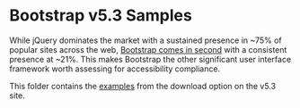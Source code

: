 # Bootstrap v5.3 Samples

While jQuery dominates the market with a sustained presence in ~75% of popular sites across the web, [Bootstrap comes in second](https://w3techs.com/technologies/history_overview/javascript_library/all) with a consistent presence at ~21%. This makes Bootstrap the other significant user interface framework worth assessing for accessibility compliance.

This folder contains the [examples](https://w3techs.com/technologies/history_overview/javascript_library/all) from the download option on the v5.3 site.